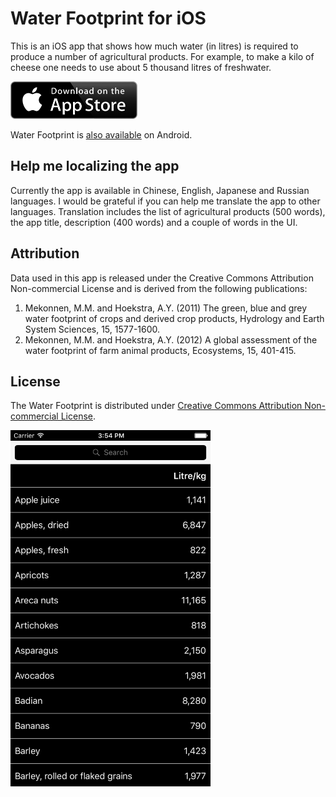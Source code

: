 # Water Footprint for iOS

This is an iOS app that shows how much water (in litres) is required to produce a number of agricultural products. For example, to make a kilo of cheese one needs to use about 5 thousand litres of freshwater.

<a href='https://itunes.apple.com/us/app/water-footprint/id1044041294' title='Download on App Store'><img src='https://raw.githubusercontent.com/evgenyneu/water-footprint-ios/master/Graphics/Readme/appstore_badge.png' height="60" alt='Download Water Footprint on App Store' class='AppStoreBadge'></a>

Water Footprint is [also available](http://evgenii.com/projects/water-footprint-app-ios-android/) on Android.

## Help me localizing the app

Currently the app is available in Chinese, English, Japanese and Russian languages. I would be grateful if you can help me translate the app to other languages. Translation includes the list of agricultural products (500 words), the app title, description (400 words) and a couple of words in the UI.

## Attribution

Data used in this app is released under the Creative Commons Attribution Non-commercial License and is derived from the following publications:

1. Mekonnen, M.M. and Hoekstra, A.Y. (2011) The green, blue and grey water footprint of crops and derived crop products, Hydrology and Earth System Sciences, 15, 1577-1600.
1. Mekonnen, M.M. and Hoekstra, A.Y. (2012) A global assessment of the water footprint of farm animal products, Ecosystems, 15, 401-415.

## License

The Water Footprint is distributed under [Creative Commons Attribution Non-commercial License](/LICENSE).

<img src="https://raw.githubusercontent.com/evgenyneu/water-footprint-ios/master/Graphics/Readme/water_footprint_ios_english.png" alt="Water Footprint for iOS" width="320">
